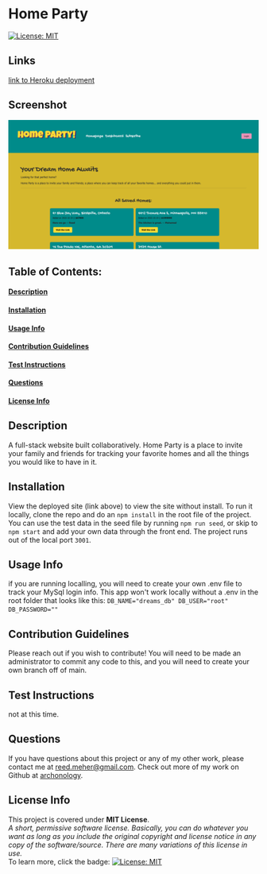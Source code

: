 # Home Party
[![License: MIT](https://img.shields.io/badge/License-MIT-yellow.svg)](https://opensource.org/licenses/MIT)
## Links
[link to Heroku deployment](https://pacific-lake-30103.herokuapp.com)
## Screenshot
![Screenshot of homepage](./public/images/Screen%20Shot%202022-10-19%20at%2011.17.36%20PM.png)    
## Table of Contents:
#### [Description](#description)
#### [Installation](#installation)
#### [Usage Info](#usage-info)
#### [Contribution Guidelines](#contribution-guidelines)
#### [Test Instructions](#test-instructions)
#### [Questions](#questions)
#### [License Info](#license-info)

## Description
A full-stack website built collaboratively. Home Party is a place to invite your family and friends for tracking your favorite homes and all the things you would like to have in it.
    
## Installation
View the deployed site (link above) to view the site without install.  To run it locally, clone the repo and do an `npm install` in the root file of the project.  You can use the test data in the seed file by running `npm run seed`, or skip to `npm start` and add your own data through the front end. The project runs out of the local port `3001`.  

## Usage Info
if you are running localling, you will need to create your own .env file to track your MySql login info.  This app won't work locally without  a .env in the root  folder that looks like this: 
`DB_NAME="dreams_db" DB_USER="root" DB_PASSWORD=""`

## Contribution Guidelines
Please reach out if you wish to contribute! You will need to be made an administrator to commit any code to this, and you will need to create your own branch off of main.

## Test Instructions
not at this time.

## Questions
If you have questions about this project or any of my other work, please contact me at reed.meher@gmail.com. Check out more of my work on Github at [archonology](https://github.com/archonology).
    
## License Info
This project is covered under **MIT License**. 
<br>
*A short, permissive software license. Basically, you can do whatever you want as long as you include the original copyright and license notice in any copy of the software/source.  There are many variations of this license in use.* 
<br>
To learn more, click the badge: [![License: MIT](https://img.shields.io/badge/License-MIT-yellow.svg)](https://opensource.org/licenses/MIT)